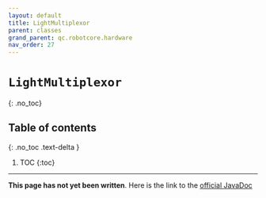 ```yaml
---
layout: default
title: LightMultiplexor
parent: classes
grand_parent: qc.robotcore.hardware
nav_order: 27
---
```

# `LightMultiplexor`
{: .no_toc}

## Table of contents
{: .no_toc .text-delta }

1. TOC
{:toc}
---
**This page has not yet been written**. Here is the link to the [official JavaDoc](https://ftctechnh.github.io/ftc_app/doc/javadoc/com/qualcomm/robotcore/hardware/LightMultiplexor.html)
        
